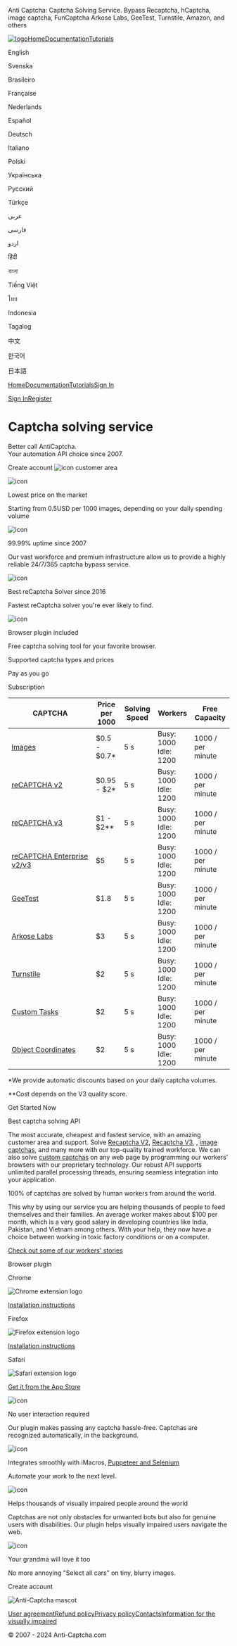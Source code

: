   Anti Captcha: Captcha Solving Service. Bypass Recaptcha, hCaptcha, image captcha, FunCaptcha Arkose Labs, GeeTest, Turnstile, Amazon, and others                                                                

[![logo](https://d2dcgek2qxtwh0.cloudfront.net/images/nuxt3/logo.svg)](https://anti-captcha.com/)[Home](https://anti-captcha.com/)[Documentation](https://anti-captcha.com/apidoc)[Tutorials](https://anti-captcha.com/tutorials)

English

Svenska

Brasileiro

Française

Nederlands

Español

Deutsch

Italiano

Polski

Українська

Русский

Türkçe

عربى

فارسی

اردو

हिंदी

বাংলা

Tiếng Việt

ไทย

Indonesia

Tagalog

中文

한국어

日本語

[Home](https://anti-captcha.com/)[Documentation](https://anti-captcha.com/apidoc)[Tutorials](https://anti-captcha.com/tutorials)[Sign In](https://anti-captcha.com/clients/entrance/login)

[Sign In](https://anti-captcha.com/clients/entrance/login)[Register](https://anti-captcha.com/clients/entrance/register)

Captcha solving service
=======================

Better call AntiCaptcha.  
Your automation API choice since 2007.

Create account ![icon](/_ipx/f_webp&s_24x24/landing/icon-lock.png) customer area

![icon](https://d2dcgek2qxtwh0.cloudfront.net/images/nuxt3/icon-bucks.png)

Lowest price on the market

Starting from 0.5USD per 1000 images, depending on your daily spending volume

![icon](https://d2dcgek2qxtwh0.cloudfront.net/images/nuxt3/icon-shield.png)

99.99% uptime since 2007

Our vast workforce and premium infrastructure allow us to provide a highly reliable 24/7/365 captcha bypass service.

![icon](https://d2dcgek2qxtwh0.cloudfront.net/images/nuxt3/icon-building.png)

Best reCaptcha Solver since 2016

Fastest reCaptcha solver you're ever likely to find.

![icon](https://d2dcgek2qxtwh0.cloudfront.net/images/nuxt3/icon-plugin.png)

Browser plugin included

Free captcha solving tool for your favorite browser.

Supported captcha types and prices

Pay as you go

Subscription

| CAPTCHA | Price per 1000 | Solving Speed | Workers | Free Capacity |
| --- | --- | --- | --- | --- |
| [Images](https://anti-captcha.com/apidoc/task-types/ImageToTextTask) | $0.5 - $0.7\* | 5 s | Busy: 1000  <br>Idle: 1200 | 1000 / per minute |
| [reCAPTCHA v2](https://anti-captcha.com/apidoc/task-types/RecaptchaV2TaskProxyless) | $0.95 - $2\* | 5 s | Busy: 1000  <br>Idle: 1200 | 1000 / per minute |
| [reCAPTCHA v3](https://anti-captcha.com/apidoc/task-types/RecaptchaV3TaskProxyless) | $1 - $2\*\* | 5 s | Busy: 1000  <br>Idle: 1200 | 1000 / per minute |
| [reCAPTCHA Enterprise v2/v3](https://anti-captcha.com/apidoc/task-types/RecaptchaV2EnterpriseTaskProxyless) | $5  | 5 s | Busy: 1000  <br>Idle: 1200 | 1000 / per minute |
| [GeeTest](https://anti-captcha.com/apidoc/task-types/GeeTestTaskProxyless) | $1.8 | 5 s | Busy: 1000  <br>Idle: 1200 | 1000 / per minute |
| [Arkose Labs](https://anti-captcha.com/apidoc/task-types/FunCaptchaTaskProxyless) | $3  | 5 s | Busy: 1000  <br>Idle: 1200 | 1000 / per minute |
| [Turnstile](https://anti-captcha.com/apidoc/task-types/TurnstileTaskProxyless) | $2  | 5 s | Busy: 1000  <br>Idle: 1200 | 1000 / per minute |
| [Custom Tasks](https://anti-captcha.com/apidoc/task-types/AntiGateTask) | $2  | 5 s | Busy: 1000  <br>Idle: 1200 | 1000 / per minute |
| [Object Coordinates](https://anti-captcha.com/apidoc/task-types/ImageToCoordinatesTask) | $2  | 5 s | Busy: 1000  <br>Idle: 1200 | 1000 / per minute |

\*We provide automatic discounts based on your daily captcha volumes.

\*\*Cost depends on the V3 quality score.

Get Started Now

Best captcha solving API

The most accurate, cheapest and fastest service, with an amazing customer area and support. Solve [Recaptcha V2](https://anti-captcha.com/apidoc/task-types/RecaptchaV2TaskProxyless), [Recaptcha V3](https://anti-captcha.com/apidoc/task-types/RecaptchaV3TaskProxyless), , [image captchas](https://anti-captcha.com/apidoc/task-types/ImageToTextTask), and many more with our top-quality trained workforce. We can also solve [custom captchas](https://anti-captcha.com/apidoc/task-types/AntiGateTask?search=cloudflare) on any web page by programming our workers' browsers with our proprietary technology. Our robust API supports unlimited parallel processing threads, ensuring seamless integration into your application.

100% of captchas are solved by human workers from around the world.

This why by using our service you are helping thousands of people to feed themselves and their families. An average worker makes about $100 per month, which is a very good salary in developing countries like India, Pakistan, and Vietnam among others. With your help, they now have a choice between working in toxic factory conditions or on a computer.  
  
[Check out some of our workers' stories](https://kolostories.com/)

Browser plugin

Chrome

![Chrome extension logo](https://d2dcgek2qxtwh0.cloudfront.net/images/nuxt3/icon-chrome.webp)

[Installation instructions](https://antcpt.com/eng/download/google-chrome-options.html)

Firefox

![Firefox extension logo](https://d2dcgek2qxtwh0.cloudfront.net/images/nuxt3/icon-ff.webp)

[Installation instructions](https://antcpt.com/eng/download/mozilla-firefox.html)

Safari

![Safari extension logo](https://d2dcgek2qxtwh0.cloudfront.net/images/nuxt3/icon-safari.webp)

[Get it from the App Store](https://apps.apple.com/en/app/anticaptcha-solver/id1620763301?l=en&mt=12)

![icon](/_ipx/f_webp&s_50x50/landing/plugfeat-robot.png)

No user interaction required

Our plugin makes passing any captcha hassle-free. Captchas are recognized automatically, in the background.

![icon](/_ipx/f_webp&s_50x50/landing/plugfeat-puzzle.png)

Integrates smoothly with iMacros, [Puppeteer and Selenium](https://anti-captcha.com/apidoc/articles/how-to-integrate-the-plugin)

Automate your work to the next level.

![icon](/_ipx/f_webp&s_50x50/landing/plugfeat-glasses.png)

Helps thousands of visually impaired people around the world

Captchas are not only obstacles for unwanted bots but also for genuine users with disabilities. Our plugin helps visually impaired users navigate the web.

![icon](/_ipx/f_webp&s_50x50/landing/plugfeat-granny.png)

Your grandma will love it too

No more annoying "Select all cars" on tiny, blurry images.

Create account

![Anti-Captcha mascot](/_ipx/s_325x327/landing/footer-ill.webp)

[User agreement](https://anti-captcha.com/legal/tos)[Refund policy](https://anti-captcha.com/legal/tos/refunds)[Privacy policy](https://anti-captcha.com/legal/privacy)[Contacts](https://anti-captcha.com/legal/contacts)[Information for the visually impaired](https://anti-captcha.com/impaired)

© 2007 - 2024 Anti-Captcha.com